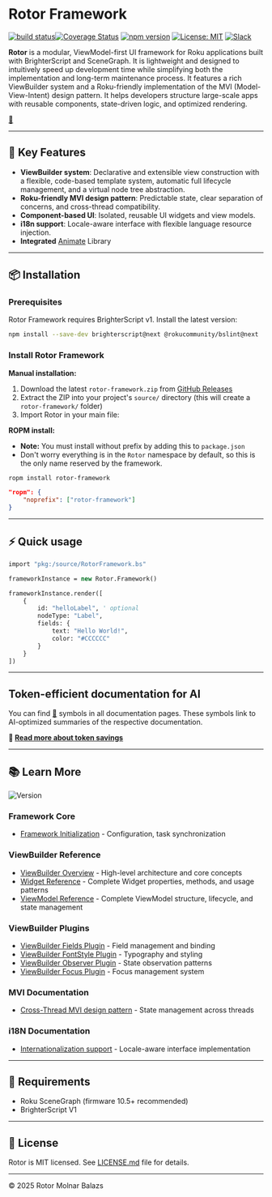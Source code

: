 # Rotor Framework

[![build status](https://img.shields.io/github/actions/workflow/status/mobalazs/rotor-framework/publish.yml?branch=main&logo=github&label=build)](https://github.com/mobalazs/rotor-framework/actions/workflows/publish.yml)[![Coverage Status](https://img.shields.io/coveralls/github/mobalazs/rotor-framework/main?logo=coveralls&logoColor=white&color=brightgreen)](https://coveralls.io/github/mobalazs/rotor-framework?branch=main)
[![npm version](https://img.shields.io/npm/v/rotor-framework.svg?logo=npm)](https://www.npmjs.com/package/rotor-framework)
[![License: MIT](https://img.shields.io/badge/License-MIT-yellow.svg?style=flat-square&logo=scale&logoColor=white)](https://opensource.org/licenses/MIT)
[![Slack](https://img.shields.io/badge/Slack-RokuDevelopers-4A154B?logo=slack)](https://rokudevelopers.slack.com)

**Rotor** is a modular, ViewModel-first UI framework for Roku applications built with BrighterScript and SceneGraph. It is lightweight and designed to intuitively speed up development time while simplifying both the implementation and long-term maintenance process. It features a rich ViewBuilder system and a Roku-friendly implementation of the MVI (Model-View-Intent) design pattern. It helps developers structure large-scale apps with reusable components, state-driven logic, and optimized rendering.

[🌱](#token-efficient-documentation-for-ai)

---

## 🚀 Key Features

-   **ViewBuilder system**: Declarative and extensible view construction with a flexible, code-based template system, automatic full lifecycle management, and a virtual node tree abstraction.
-   **Roku-friendly MVI design pattern**: Predictable state, clear separation of concerns, and cross-thread compatibility.
-   **Component-based UI**: Isolated, reusable UI widgets and view models.
-   **i18n support**: Locale-aware interface with flexible language resource injection.
-   **Integrated** [Animate](https://github.com/haystacknews/animate) Library

---

## 📦 Installation

### Prerequisites

Rotor Framework requires BrighterScript v1. Install the latest version:

```bash
npm install --save-dev brighterscript@next @rokucommunity/bslint@next
```

### Install Rotor Framework

**Manual installation:**

1. Download the latest `rotor-framework.zip` from [GitHub Releases](https://github.com/mobalazs/rotor-framework/releases)
2. Extract the ZIP into your project's `source/` directory (this will create a `rotor-framework/` folder)
3. Import Rotor in your main file:

**ROPM install:**

-   **Note:** You must install without prefix by adding this to `package.json`
-   Don't worry everything is in the `Rotor` namespace by default, so this is the only name reserved by the framework.

```bash
ropm install rotor-framework
```

```json
"ropm": {
    "noprefix": ["rotor-framework"]
}
```

---

## ⚡ Quick usage

```vb
import "pkg:/source/RotorFramework.bs"

frameworkInstance = new Rotor.Framework()

frameworkInstance.render([
    {
        id: "helloLabel", ' optional
        nodeType: "Label",
        fields: {
            text: "Hello World!",
            color: "#CCCCCC"
        }
    }
])
```

---

<a id="token-efficient-documentation"></a>

## Token-efficient documentation for AI

You can find [🌱](./docs/ai/readme.opt.yaml) symbols in all documentation pages. These symbols link to AI-optimized summaries of the respective documentation.

**📖 [Read more about token savings](./docs/token-efficient-docs.md)**

---

## 📚 Learn More

![Version](https://img.shields.io/badge/version-v0.3.3-blue?label=Documents%20TAG)

### Framework Core

-   [Framework Initialization](./docs/framework-initialization.md) - Configuration, task synchronization

### ViewBuilder Reference

-   [ViewBuilder Overview](./docs/view-builder-overview.md) - High-level architecture and core concepts
-   [Widget Reference](./docs/view-builder-widget-reference.md) - Complete Widget properties, methods, and usage patterns
-   [ViewModel Reference](./docs/view-builder-viewmodel-reference.md) - Complete ViewModel structure, lifecycle, and state management

### ViewBuilder Plugins

-   [ViewBuilder Fields Plugin](./docs/view-builder-fields-plugin.md) - Field management and binding
-   [ViewBuilder FontStyle Plugin](./docs/view-builder-fontstyle-plugin.md) - Typography and styling
-   [ViewBuilder Observer Plugin](./docs/view-builder-observer-plugin.md) - State observation patterns
-   [ViewBuilder Focus Plugin](./docs/view-builder-focus-plugin.md) - Focus management system

### MVI Documentation

-   [Cross-Thread MVI design pattern](./docs/cross-thread-mvi.md) - State management across threads

### i18N Documentation

-   [Internationalization support](./docs/i18n-support.md) - Locale-aware interface implementation

---

## 🔧 Requirements

-   Roku SceneGraph (firmware 10.5+ recommended)
-   BrighterScript V1

---

## 📄 License

Rotor is MIT licensed. See [LICENSE.md](./LICENSE.md) file for details.

---

© 2025 Rotor Molnar Balazs
